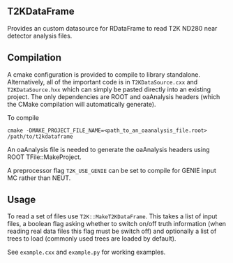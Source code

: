 ## T2KDataFrame

Provides an custom datasource for RDataFrame to read T2K ND280 near detector analysis files.

## Compilation

A cmake configuration is provided to compile to library standalone. Alternatively, all of the important code is in
`T2KDataSource.cxx` and `T2KDataSource.hxx` which can simply be pasted directly into an existing project.
The only dependencies are ROOT and oaAnalysis headers (which the CMake compilation will automatically generate).

To compile
```
cmake -DMAKE_PROJECT_FILE_NAME=<path_to_an_oaanalysis_file.root> /path/to/t2kdataframe
```
An oaAnalysis file is needed to generate the oaAnalysis headers using ROOT TFile::MakeProject.

A preprocessor flag `T2K_USE_GENIE` can be set to compile for GENIE input MC rather than NEUT.

## Usage

To read a set of files use `T2K::MakeT2KDataFrame`. This takes a list of input files, a boolean flag asking whether to
switch on/off truth information (when reading real data files this flag must be switch off) and optionally a list
of trees to load (commonly used trees are loaded by default).

See `example.cxx` and `example.py` for working examples.